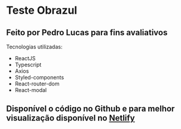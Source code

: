 # Teste Obrazul
## Feito por Pedro Lucas para fins avaliativos

Tecnologias utilizadas:

- ReactJS
- Typescript
- Axios
- Styled-components
- React-router-dom
- React-modal

## Disponível o código no Github e para melhor visualização disponível no [Netlify](https://obrazul.netlify.app/)